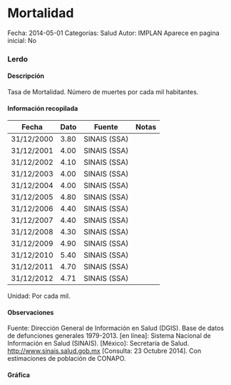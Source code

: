 Mortalidad
=====

Fecha: 2014-05-01
Categorías: Salud
Autor: IMPLAN
Aparece en pagina inicial: No

### Lerdo

#### Descripción

Tasa de Mortalidad. Número de muertes por cada mil habitantes.

<!-- break -->

#### Información recopilada

<table class="table table-hover table-bordered matriz">
  <thead>
    <tr><th>Fecha</th><th>Dato</th><th>Fuente</th><th>Notas</th></tr>
  </thead>
  <tbody>
    <tr><td class="centrado">31/12/2000</td><td class="derecha">3.80</td><td>SINAIS (SSA)</td><td></td></tr>
    <tr><td class="centrado">31/12/2001</td><td class="derecha">4.00</td><td>SINAIS (SSA)</td><td></td></tr>
    <tr><td class="centrado">31/12/2002</td><td class="derecha">4.10</td><td>SINAIS (SSA)</td><td></td></tr>
    <tr><td class="centrado">31/12/2003</td><td class="derecha">4.00</td><td>SINAIS (SSA)</td><td></td></tr>
    <tr><td class="centrado">31/12/2004</td><td class="derecha">4.00</td><td>SINAIS (SSA)</td><td></td></tr>
    <tr><td class="centrado">31/12/2005</td><td class="derecha">4.80</td><td>SINAIS (SSA)</td><td></td></tr>
    <tr><td class="centrado">31/12/2006</td><td class="derecha">4.40</td><td>SINAIS (SSA)</td><td></td></tr>
    <tr><td class="centrado">31/12/2007</td><td class="derecha">4.40</td><td>SINAIS (SSA)</td><td></td></tr>
    <tr><td class="centrado">31/12/2008</td><td class="derecha">4.30</td><td>SINAIS (SSA)</td><td></td></tr>
    <tr><td class="centrado">31/12/2009</td><td class="derecha">4.90</td><td>SINAIS (SSA)</td><td></td></tr>
    <tr><td class="centrado">31/12/2010</td><td class="derecha">5.40</td><td>SINAIS (SSA)</td><td></td></tr>
    <tr><td class="centrado">31/12/2011</td><td class="derecha">4.70</td><td>SINAIS (SSA)</td><td></td></tr>
    <tr><td class="centrado">31/12/2012</td><td class="derecha">4.71</td><td>SINAIS (SSA)</td><td></td></tr>
  </tbody>
</table>

Unidad: Por cada mil.

#### Observaciones

Fuente: Dirección General de Información en Salud (DGIS). Base de datos de defunciones generales 1979-2013. [en línea]: Sistema Nacional de Información en Salud (SINAIS). [México]: Secretaría de Salud. <http://www.sinais.salud.gob.mx> [Consulta: 23 Octubre 2014]. Con estimaciones de población de CONAPO.

#### Gráfica

<div id="graficaDatos" class="grafica"></div>
<script>
  // Gráfica
  if (typeof vargraficaDatos === 'undefined') {
    vargraficaDatos = Morris.Line({
      element: 'graficaDatos',
      data: [{ fecha: '2000-12-31', dato: 3.8000 },{ fecha: '2001-12-31', dato: 4.0000 },{ fecha: '2002-12-31', dato: 4.1000 },{ fecha: '2003-12-31', dato: 4.0000 },{ fecha: '2004-12-31', dato: 4.0000 },{ fecha: '2005-12-31', dato: 4.8000 },{ fecha: '2006-12-31', dato: 4.4000 },{ fecha: '2007-12-31', dato: 4.4000 },{ fecha: '2008-12-31', dato: 4.3000 },{ fecha: '2009-12-31', dato: 4.9000 },{ fecha: '2010-12-31', dato: 5.4000 },{ fecha: '2011-12-31', dato: 4.7000 },{ fecha: '2012-12-31', dato: 4.7100 }],
      xkey: 'fecha',
      ykeys: ['dato'],
      labels: ['Dato'],
      lineColors: ['#FF5B02'],
      xLabelFormat: function(d) { return d.getDate()+'/'+(d.getMonth()+1)+'/'+d.getFullYear(); },
      dateFormat: function(ts) { var d = new Date(ts); return d.getDate() + '/' + (d.getMonth() + 1) + '/' + d.getFullYear(); }
    });
  }
</script>
